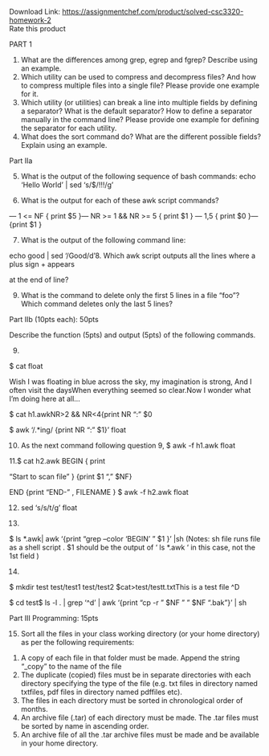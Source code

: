 Download Link: https://assignmentchef.com/product/solved-csc3320-homework-2
<br>
<span class="kksr-muted">Rate this product</span>

PART 1

<ol>

 <li>What are the differences among grep, egrep and fgrep? Describe using an example.</li>

 <li>Which utility can be used to compress and decompress files? And how to compress multiple files into a single file? Please provide one example for it.</li>

 <li>Which utility (or utilities) can break a line into multiple fields by defining a separator? What is the default separator? How to define a separator manually in the command line? Please provide one example for defining the separator for each utility.</li>

 <li>What does the sort command do? What are the different possible fields? Explain using an example.</li>

</ol>

Part IIa

5. What is the output of the following sequence of bash commands: echo ‘Hello World’ | sed ‘s/$/!!!/g’

6. What is the output for each of these awk script commands?

— 1 &lt;= NF { print $5 }— NR &gt;= 1 &amp;&amp; NR &gt;= 5 { print $1 } — 1,5 { print $0 }— {print $1 }

7. What is the output of the following command line:

echo good | sed ‘/Good/d’8. Which awk script outputs all the lines where a plus sign + appears

at the end of line?

9. What is the command to delete only the first 5 lines in a file “foo”? Which command deletes only the last 5 lines?

Part IIb (10pts each): 50pts

Describe the function (5pts) and output (5pts) of the following commands.

9.

$ cat float

Wish I was floating in blue across the sky, my imagination is strong, And I often visit the daysWhen everything seemed so clear.Now I wonder what I’m doing here at all…

$ cat h1.awkNR&gt;2 &amp;&amp; NR&lt;4{print NR “:” $0

$ awk ‘/.*ing/ {print NR “:” $1}’ float

10. As the next command following question 9, $ awk -f h1.awk float

11.$ cat h2.awk BEGIN { print

“Start to scan file” } {print $1 “,” $NF}

END {print “END-” , FILENAME } $ awk -f h2.awk float

12. sed ‘s/s/t/g’ float

13.

$ ls *.awk| awk ‘{print “grep –color ‘BEGIN’ ” $1 }’ |sh (Notes: sh file runs file as a shell script . $1 should be the output of ‘ ls *.awk ‘ in this case, not the 1st field )

14.

$ mkdir test test/test1 test/test2 $cat&gt;test/testt.txtThis is a test file ^D

$ cd test$ ls -l . | grep ‘^d’ | awk ‘{print “cp -r ” $NF ” ” $NF “.bak”}’ | sh

Part III Programming: 15pts

15. Sort all the files in your class working directory (or your home directory) as per the following requirements:

<ol>

 <li>A copy of each file in that folder must be made. Append the string “_copy” to the name of the file</li>

 <li>The duplicate (copied) files must be in separate directories with each directory specifying the type of the file (e.g. txt files in directory named txtfiles, pdf files in directory named pdffiles etc).</li>

 <li>The files in each directory must be sorted in chronological order of months.</li>

 <li>An archive file (.tar) of each directory must be made. The .tar files must be sorted by name in ascending order.</li>

 <li>An archive file of all the .tar archive files must be made and be available in your home directory.</li>

</ol>